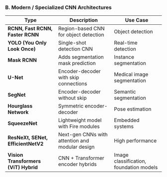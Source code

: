 ### **B. Modern / Specialized CNN Architectures**

| Type                                 | Description                                     | Use Case                                |
| ------------------------------------ | ----------------------------------------------- | --------------------------------------- |
| **RCNN, Fast RCNN, Faster RCNN**     | Region-based CNN for object detection           | Object detection                        |
| **YOLO (You Only Look Once)**        | Single-shot detection CNN                       | Real-time detection                     |
| **Mask RCNN**                        | Adds segmentation mask prediction               | Instance segmentation                   |
| **U-Net**                            | Encoder-decoder with skip connections           | Medical image segmentation              |
| **SegNet**                           | Encoder-decoder without skip                    | Semantic segmentation                   |
| **Hourglass Network**                | Symmetric encoder-decoder                       | Pose estimation                         |
| **SqueezeNet**                       | Lightweight model with Fire modules             | Embedded systems                        |
| **ResNeXt, SENet, EfficientNetV2**   | Next-gen CNNs with attention and modular design | High performance                        |
| **Vision Transformers (ViT) Hybrid** | CNN + Transformer encoder hybrids               | Image classification, foundation models |
